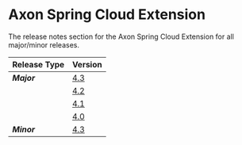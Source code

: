# Axon Spring Cloud Extension

The release notes section for the Axon Spring Cloud Extension for all major/minor releases.

| Release Type | Version |
| :--- | :--- |
| _**Major**_ | [4.3](rn-springcloud-major-releases.md#release-43) |
|  | [4.2](rn-springcloud-major-releases.md#release-42) |
|  | [4.1](rn-springcloud-major-releases.md#release-41) |
|  | [4.0](rn-springcloud-major-releases.md#release-40) |
| _**Minor**_ | [4.3](rn-springcloud-minor-releases.md#release-43) |
